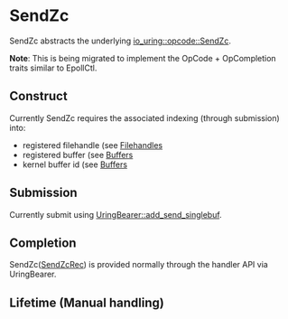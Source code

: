 # SendZc

SendZc abstracts the underlying [io_uring::opcode::SendZc](https://docs.rs/io-uring/latest/io_uring/opcode/struct.SendZc.html).

**Note**: This is being migrated to implement the OpCode + OpCompletion traits similar to EpollCtl.

## Construct

Currently SendZc requires the associated indexing (through submission) into:
 - registered filehandle (see [Filehandles](../filehandles.html)
 - registered buffer (see [Buffers](../buffers.md)
 - kernel buffer id (see [Buffers](../buffers.md)

## Submission

Currently submit using [UringBearer::add_send_singlebuf](https://docs.rs/io-uring-bearer/latest/io_uring_bearer/struct.UringBearer.html#method.add_send_singlebuf).

## Completion

SendZc([SendZcRec]) is provided normally through the handler API via UringBearer.

## Lifetime (Manual handling)

[SendZcRec]: https://docs.rs/io-uring-bearer/latest/io_uring_bearer/slab/enum.SendZcRec.html
